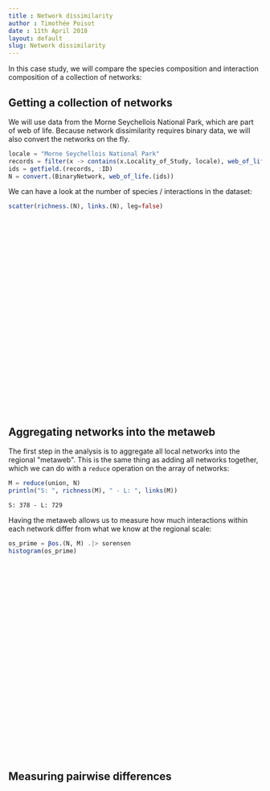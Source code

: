 ```yaml
---
title : Network dissimilarity
author : Timothée Poisot
date : 11th April 2018
layout: default
slug: Network dissimilarity
---
```





In this case study, we will compare the species composition and interaction
composition of a collection of networks:

## Getting a collection of networks

We will use data from the Morne Seychellois National Park, which are part of web
of life. Because network dissimilarity requires binary data, we will also
convert the networks on the fly.

````julia
locale = "Morne Seychellois National Park"
records = filter(x -> contains(x.Locality_of_Study, locale), web_of_life())
ids = getfield.(records, :ID)
N = convert.(BinaryNetwork, web_of_life.(ids))
````





We can have a look at the number of species / interactions in the dataset:

````julia
scatter(richness.(N), links.(N), leg=false)
````



<div id="be0f16c0-9516-4ec2-85b7-f94a234a86b2" style="width:576px;height:384px;"></div>
<script>
PLOT = document.getElementById('be0f16c0-9516-4ec2-85b7-f94a234a86b2');
Plotly.plot(PLOT, [{"showlegend":true,"mode":"markers","xaxis":"x1","colorbar":{"title":""},"marker":{"symbol":"circle","color":["rgba(0, 154, 250, 1.000)","rgba(0, 154, 250, 1.000)","rgba(0, 154, 250, 1.000)","rgba(0, 154, 250, 1.000)","rgba(0, 154, 250, 1.000)","rgba(0, 154, 250, 1.000)","rgba(0, 154, 250, 1.000)","rgba(0, 154, 250, 1.000)","rgba(0, 154, 250, 1.000)","rgba(0, 154, 250, 1.000)","rgba(0, 154, 250, 1.000)","rgba(0, 154, 250, 1.000)","rgba(0, 154, 250, 1.000)","rgba(0, 154, 250, 1.000)","rgba(0, 154, 250, 1.000)","rgba(0, 154, 250, 1.000)","rgba(0, 154, 250, 1.000)","rgba(0, 154, 250, 1.000)","rgba(0, 154, 250, 1.000)","rgba(0, 154, 250, 1.000)","rgba(0, 154, 250, 1.000)","rgba(0, 154, 250, 1.000)","rgba(0, 154, 250, 1.000)","rgba(0, 154, 250, 1.000)","rgba(0, 154, 250, 1.000)","rgba(0, 154, 250, 1.000)","rgba(0, 154, 250, 1.000)","rgba(0, 154, 250, 1.000)","rgba(0, 154, 250, 1.000)","rgba(0, 154, 250, 1.000)","rgba(0, 154, 250, 1.000)","rgba(0, 154, 250, 1.000)","rgba(0, 154, 250, 1.000)","rgba(0, 154, 250, 1.000)","rgba(0, 154, 250, 1.000)","rgba(0, 154, 250, 1.000)","rgba(0, 154, 250, 1.000)","rgba(0, 154, 250, 1.000)","rgba(0, 154, 250, 1.000)","rgba(0, 154, 250, 1.000)","rgba(0, 154, 250, 1.000)","rgba(0, 154, 250, 1.000)","rgba(0, 154, 250, 1.000)","rgba(0, 154, 250, 1.000)","rgba(0, 154, 250, 1.000)","rgba(0, 154, 250, 1.000)","rgba(0, 154, 250, 1.000)","rgba(0, 154, 250, 1.000)"],"line":{"color":["rgba(0, 0, 0, 1.000)","rgba(0, 0, 0, 1.000)","rgba(0, 0, 0, 1.000)","rgba(0, 0, 0, 1.000)","rgba(0, 0, 0, 1.000)","rgba(0, 0, 0, 1.000)","rgba(0, 0, 0, 1.000)","rgba(0, 0, 0, 1.000)","rgba(0, 0, 0, 1.000)","rgba(0, 0, 0, 1.000)","rgba(0, 0, 0, 1.000)","rgba(0, 0, 0, 1.000)","rgba(0, 0, 0, 1.000)","rgba(0, 0, 0, 1.000)","rgba(0, 0, 0, 1.000)","rgba(0, 0, 0, 1.000)","rgba(0, 0, 0, 1.000)","rgba(0, 0, 0, 1.000)","rgba(0, 0, 0, 1.000)","rgba(0, 0, 0, 1.000)","rgba(0, 0, 0, 1.000)","rgba(0, 0, 0, 1.000)","rgba(0, 0, 0, 1.000)","rgba(0, 0, 0, 1.000)","rgba(0, 0, 0, 1.000)","rgba(0, 0, 0, 1.000)","rgba(0, 0, 0, 1.000)","rgba(0, 0, 0, 1.000)","rgba(0, 0, 0, 1.000)","rgba(0, 0, 0, 1.000)","rgba(0, 0, 0, 1.000)","rgba(0, 0, 0, 1.000)","rgba(0, 0, 0, 1.000)","rgba(0, 0, 0, 1.000)","rgba(0, 0, 0, 1.000)","rgba(0, 0, 0, 1.000)","rgba(0, 0, 0, 1.000)","rgba(0, 0, 0, 1.000)","rgba(0, 0, 0, 1.000)","rgba(0, 0, 0, 1.000)","rgba(0, 0, 0, 1.000)","rgba(0, 0, 0, 1.000)","rgba(0, 0, 0, 1.000)","rgba(0, 0, 0, 1.000)","rgba(0, 0, 0, 1.000)","rgba(0, 0, 0, 1.000)","rgba(0, 0, 0, 1.000)","rgba(0, 0, 0, 1.000)"],"width":1},"size":8},"y":[17,27,24,29,51,58,62,35,15,20,17,24,39,18,33,41,19,35,44,25,43,28,45,46,21,28,21,36,39,30,35,28,6,9,19,31,43,49,46,58,11,16,26,23,50,45,57,32],"type":"scatter","name":"y1","yaxis":"y1","x":[17,22,20,22,34,35,32,25,16,19,18,19,26,17,24,27,22,29,32,25,29,28,36,29,16,20,19,27,26,20,24,24,8,10,22,24,30,33,30,35,13,17,25,21,34,34,35,23]}], {"showlegend":false,"paper_bgcolor":"rgba(255, 255, 255, 1.000)","xaxis1":{"showticklabels":true,"gridwidth":0.5,"tickvals":[10.0,15.0,20.0,25.0,30.0,35.0],"visible":true,"ticks":"inside","range":[7.16,36.84],"domain":[0.03769928064547487,0.9931649168853894],"tickmode":"array","linecolor":"rgba(0, 0, 0, 1.000)","showgrid":true,"title":"","mirror":false,"tickangle":0,"showline":true,"gridcolor":"rgba(0, 0, 0, 0.100)","titlefont":{"color":"rgba(0, 0, 0, 1.000)","family":"sans-serif","size":15},"tickcolor":"rgb(0, 0, 0)","ticktext":["10","15","20","25","30","35"],"zeroline":false,"type":"-","tickfont":{"color":"rgba(0, 0, 0, 1.000)","family":"sans-serif","size":11},"zerolinecolor":"rgba(0, 0, 0, 1.000)","anchor":"y1"},"annotations":[],"height":384,"margin":{"l":0,"b":20,"r":0,"t":20},"plot_bgcolor":"rgba(255, 255, 255, 1.000)","yaxis1":{"showticklabels":true,"gridwidth":0.5,"tickvals":[10.0,20.0,30.0,40.0,50.0,60.0],"visible":true,"ticks":"inside","range":[4.32,63.68],"domain":[0.0391878098571012,0.989747375328084],"tickmode":"array","linecolor":"rgba(0, 0, 0, 1.000)","showgrid":true,"title":"","mirror":false,"tickangle":0,"showline":true,"gridcolor":"rgba(0, 0, 0, 0.100)","titlefont":{"color":"rgba(0, 0, 0, 1.000)","family":"sans-serif","size":15},"tickcolor":"rgb(0, 0, 0)","ticktext":["10","20","30","40","50","60"],"zeroline":false,"type":"-","tickfont":{"color":"rgba(0, 0, 0, 1.000)","family":"sans-serif","size":11},"zerolinecolor":"rgba(0, 0, 0, 1.000)","anchor":"x1"},"width":576});
</script>




## Aggregating networks into the metaweb

The first step in the analysis is to aggregate all local networks into the
regional "metaweb". This is the same thing as adding all networks together,
which we can do with a `reduce` operation on the array of networks:

````julia
M = reduce(union, N)
println("S: ", richness(M), " - L: ", links(M))
````


````
S: 378 - L: 729
````





Having the metaweb allows us to measure how much interactions within each
network differ from what we know at the regional scale:

````julia
os_prime = βos.(N, M) .|> sorensen
histogram(os_prime)
````



<div id="71e11094-07d6-4807-986c-7e12e40a8058" style="width:576px;height:384px;"></div>
<script>
PLOT = document.getElementById('71e11094-07d6-4807-986c-7e12e40a8058');
Plotly.plot(PLOT, [{"xaxis":"x1","fill":"tozeroy","yaxis":"y1","x":[0.55,0.55,0.5999999999999999,0.5999999999999999,0.55,0.55],"showlegend":true,"mode":"lines","fillcolor":"rgba(0, 154, 250, 1.000)","name":"y1","line":{"color":"rgba(0, 0, 0, 1.000)","dash":"solid","width":1},"y":[2.0,0.0,0.0,2.0,2.0,2.0],"type":"scatter"},{"xaxis":"x1","fill":"tozeroy","yaxis":"y1","x":[0.6,0.6,0.65,0.65,0.6,0.6],"showlegend":false,"mode":"lines","fillcolor":"rgba(0, 154, 250, 1.000)","name":"y1","line":{"color":"rgba(0, 0, 0, 1.000)","dash":"solid","width":1},"y":[2.0,0.0,0.0,2.0,2.0,2.0],"type":"scatter"},{"xaxis":"x1","fill":"tozeroy","yaxis":"y1","x":[0.6500000000000001,0.6500000000000001,0.7,0.7,0.6500000000000001,0.6500000000000001],"showlegend":false,"mode":"lines","fillcolor":"rgba(0, 154, 250, 1.000)","name":"y1","line":{"color":"rgba(0, 0, 0, 1.000)","dash":"solid","width":1},"y":[9.0,0.0,0.0,9.0,9.0,9.0],"type":"scatter"},{"xaxis":"x1","fill":"tozeroy","yaxis":"y1","x":[0.7,0.7,0.75,0.75,0.7,0.7],"showlegend":false,"mode":"lines","fillcolor":"rgba(0, 154, 250, 1.000)","name":"y1","line":{"color":"rgba(0, 0, 0, 1.000)","dash":"solid","width":1},"y":[14.0,0.0,0.0,14.0,14.0,14.0],"type":"scatter"},{"xaxis":"x1","fill":"tozeroy","yaxis":"y1","x":[0.75,0.75,0.8,0.8,0.75,0.75],"showlegend":false,"mode":"lines","fillcolor":"rgba(0, 154, 250, 1.000)","name":"y1","line":{"color":"rgba(0, 0, 0, 1.000)","dash":"solid","width":1},"y":[10.0,0.0,0.0,10.0,10.0,10.0],"type":"scatter"},{"xaxis":"x1","fill":"tozeroy","yaxis":"y1","x":[0.8,0.8,0.8499999999999999,0.8499999999999999,0.8,0.8],"showlegend":false,"mode":"lines","fillcolor":"rgba(0, 154, 250, 1.000)","name":"y1","line":{"color":"rgba(0, 0, 0, 1.000)","dash":"solid","width":1},"y":[9.0,0.0,0.0,9.0,9.0,9.0],"type":"scatter"},{"xaxis":"x1","fill":"tozeroy","yaxis":"y1","x":[0.85,0.85,0.9,0.9,0.85,0.85],"showlegend":false,"mode":"lines","fillcolor":"rgba(0, 154, 250, 1.000)","name":"y1","line":{"color":"rgba(0, 0, 0, 1.000)","dash":"solid","width":1},"y":[2.0,0.0,0.0,2.0,2.0,2.0],"type":"scatter"}], {"showlegend":true,"paper_bgcolor":"rgba(255, 255, 255, 1.000)","xaxis1":{"showticklabels":true,"gridwidth":0.5,"tickvals":[0.6000000000000001,0.7000000000000001,0.8,0.9],"visible":true,"ticks":"inside","range":[0.5395000000000001,0.9105],"domain":[0.03769928064547487,0.9931649168853894],"tickmode":"array","linecolor":"rgba(0, 0, 0, 1.000)","showgrid":true,"title":"","mirror":false,"tickangle":0,"showline":true,"gridcolor":"rgba(0, 0, 0, 0.100)","titlefont":{"color":"rgba(0, 0, 0, 1.000)","family":"sans-serif","size":15},"tickcolor":"rgb(0, 0, 0)","ticktext":["0.6","0.7","0.8","0.9"],"zeroline":false,"type":"-","tickfont":{"color":"rgba(0, 0, 0, 1.000)","family":"sans-serif","size":11},"zerolinecolor":"rgba(0, 0, 0, 1.000)","anchor":"y1"},"annotations":[],"height":384,"margin":{"l":0,"b":20,"r":0,"t":20},"plot_bgcolor":"rgba(255, 255, 255, 1.000)","yaxis1":{"showticklabels":true,"gridwidth":0.5,"tickvals":[0.0,2.0,4.0,6.0,8.0,10.0,12.0,14.0],"visible":true,"ticks":"inside","range":[0.0,14.0],"domain":[0.0391878098571012,0.989747375328084],"tickmode":"array","linecolor":"rgba(0, 0, 0, 1.000)","showgrid":true,"title":"","mirror":false,"tickangle":0,"showline":true,"gridcolor":"rgba(0, 0, 0, 0.100)","titlefont":{"color":"rgba(0, 0, 0, 1.000)","family":"sans-serif","size":15},"tickcolor":"rgb(0, 0, 0)","ticktext":["0","2","4","6","8","10","12","14"],"zeroline":false,"type":"-","tickfont":{"color":"rgba(0, 0, 0, 1.000)","family":"sans-serif","size":11},"zerolinecolor":"rgba(0, 0, 0, 1.000)","anchor":"x1"},"legend":{"bordercolor":"rgba(0, 0, 0, 1.000)","bgcolor":"rgba(255, 255, 255, 1.000)","font":{"color":"rgba(0, 0, 0, 1.000)","family":"sans-serif","size":11},"y":1.0,"x":1.0},"width":576});
</script>




## Measuring pairwise differences

